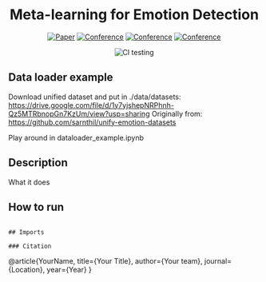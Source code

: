<div align="center">

# Meta-learning for Emotion Detection

[![Paper](http://img.shields.io/badge/paper-arxiv.1001.2234-B31B1B.svg)](https://www.nature.com/articles/nature14539)
[![Conference](http://img.shields.io/badge/NeurIPS-2019-4b44ce.svg)](https://papers.nips.cc/book/advances-in-neural-information-processing-systems-31-2018)
[![Conference](http://img.shields.io/badge/ICLR-2019-4b44ce.svg)](https://papers.nips.cc/book/advances-in-neural-information-processing-systems-31-2018)
[![Conference](http://img.shields.io/badge/AnyConference-year-4b44ce.svg)](https://papers.nips.cc/book/advances-in-neural-information-processing-systems-31-2018)
<!--
ARXIV
[![Paper](http://img.shields.io/badge/arxiv-math.co:1480.1111-B31B1B.svg)](https://www.nature.com/articles/nature14539)
-->
![CI testing](https://github.com/PyTorchLightning/deep-learning-project-template/workflows/CI%20testing/badge.svg?branch=master&event=push)


<!--
Conference
-->
</div>

## Data loader example
Download unified dataset and put in ./data/datasets: https://drive.google.com/file/d/1y7yjshepNRPhnh-Qz5MTRbnopGn7KzUm/view?usp=sharing Originally from: https://github.com/sarnthil/unify-emotion-datasets

Play around in dataloader_example.ipynb

## Description
What it does

## How to run
```

## Imports

### Citation
```
@article{YourName,
  title={Your Title},
  author={Your team},
  journal={Location},
  year={Year}
}
```
